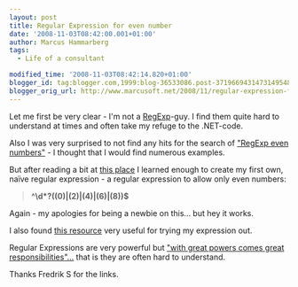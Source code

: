 ```yaml
---
layout: post
title: Regular Expression for even number
date: '2008-11-03T08:42:00.001+01:00'
author: Marcus Hammarberg
tags:
  - Life of a consultant

modified_time: '2008-11-03T08:42:14.820+01:00'
blogger_id: tag:blogger.com,1999:blog-36533086.post-3719669431473149548
blogger_orig_url: http://www.marcusoft.net/2008/11/regular-expression-for-even-number.html
---
```



Let me first be very clear - I'm not a
<a href="http://en.wikipedia.org/wiki/Regular_expression"
target="_blank">RegExp</a>-guy. I find them quite hard to understand at
times and often take my refuge to the .NET-code.

Also I was very surprised to not find any hits for the search of <a
href="http://www.google.co.uk/search?hl=en&amp;q=regexp+even+numbers&amp;sa=X&amp;oi=revisions_inline&amp;ct=unquoted-query-link"
target="_blank">"RegExp even numbers"</a> - I thought that I would find
numerous examples.

But after reading a bit at
<a href="http://www.15seconds.com/issue/010301.htm" target="_blank">this
place</a> I learned enough to create my first own, naïve regular
expression - a regular expression to allow only even numbers:

> **^\d\*?((0)\|(2)\|(4)\|(6)\|(8))$** 

Again - my apologies for being a newbie on this... but hey it works.

I also found
<a href="http://www.jansfreeware.com/articles/regexpress.html"
target="_blank">this resource</a> very useful for trying my expression
out.

Regular Expressions are very powerful but
<a href="http://www.newsfromme.com/archives/2005_10_06.html"
target="_blank">"with great powers comes great responsibilities"...</a>
that is they are often hard to understand.

Thanks Fredrik S for the links.
